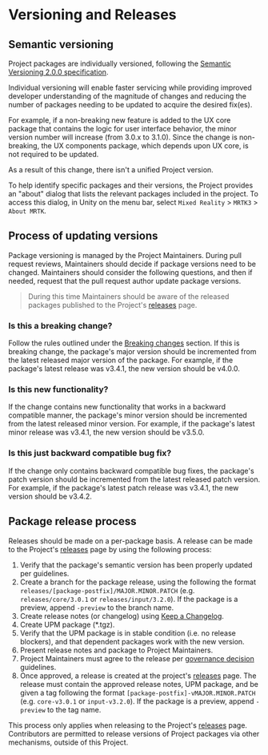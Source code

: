 # Versioning and Releases

## Semantic versioning

Project packages are individually versioned, following the [Semantic Versioning 2.0.0 specification](https://semver.org/spec/v2.0.0.html).

Individual versioning will enable faster servicing while providing improved developer understanding of the magnitude of changes and reducing the number of packages needing to be updated to acquire the desired fix(es).

For example, if a non-breaking new feature is added to the UX core package that contains the logic for user interface behavior, the minor version number will increase (from 3.0.x to 3.1.0). Since the change is non-breaking, the UX components package, which depends upon UX core, is not required to be updated.

As a result of this change, there isn't a unified Project version.

To help identify specific packages and their versions, the Project provides an "about" dialog that lists the relevant packages included in the project. To access this dialog, in Unity on the menu bar, select `Mixed Reality` > `MRTK3` > `About MRTK`.

## Process of updating versions

Package versioning is managed by the Project Maintainers. During pull request reviews, Maintainers should decide if package versions need to be changed. Maintainers should consider the following questions, and then if needed, request that the pull request author update package versions.

> During this time Maintainers should be aware of the released packages published to the Project's [releases](https://github.com/MixedRealityToolkit/MixedRealityToolkit-Unity/releases) page.

### Is this a breaking change?

Follow the rules outlined under the [Breaking changes](merging-pull-requests.md#breaking-changes) section. If this is breaking change, the package's major version should be incremented from the latest released major version of the package. For example, if the package's latest release was v3.4.1, the new version should be v4.0.0.

### Is this new functionality?

If the change contains new functionality that works in a backward compatible manner, the package's minor version should be incremented from the latest released minor version. For example, if the package's latest minor release was v3.4.1, the new version should be v3.5.0.

### Is this just backward compatible bug fix?

If the change only contains backward compatible bug fixes, the package's patch version should be incremented from the latest released patch version. For example, if the package's latest patch release was v3.4.1, the new version should be v3.4.2.

## Package release process

Releases should be made on a per-package basis. A release can be made to the Project's [releases](https://github.com/MixedRealityToolkit/MixedRealityToolkit-Unity/releases) page by using the following process:

1. Verify that the package's semantic version has been properly updated per guidelines.
2. Create a branch for the package release, using the following the format `releases/[package-postfix]/MAJOR.MINOR.PATCH` (e.g. `releases/core/3.0.1` or `releases/input/3.2.0`). If the package is a preview, append `-preview` to the branch name.
3. Create release notes (or changelog) using [Keep a Changelog](https://keepachangelog.com/en/1.1.0/).
4. Create UPM package (*.tgz).
5. Verify that the UPM package is in stable condition (i.e. no release blockers), and that dependent packages work with the new version.
6. Present release notes and package to Project Maintainers.
7. Project Maintainers must agree to the release per [governance decision](../GOVERNANCE.md#2-decisions) guidelines.
8. Once approved, a release is created at the project's [releases](https://github.com/MixedRealityToolkit/MixedRealityToolkit-Unity/releases) page. The release must contain the approved release notes, UPM package, and be given a tag following the format `[package-postfix]-vMAJOR.MINOR.PATCH` (e.g. `core-v3.0.1` or `input-v3.2.0`). If the package is a preview, append `-preview` to the tag name.

This process only applies when releasing to the Project's [releases](https://github.com/MixedRealityToolkit/MixedRealityToolkit-Unity/releases) page. Contributors are permitted to release versions of Project packages via other mechanisms, outside of this Project.
